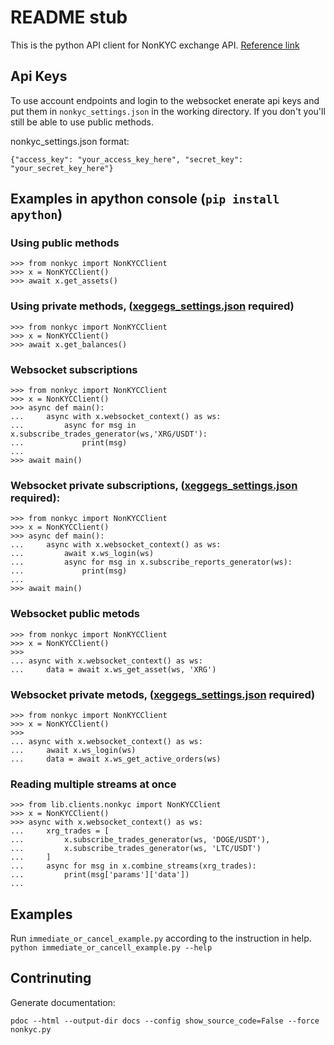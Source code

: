 # README  stub
This is the python API client for NonKYC exchange API. [Reference link](https://htmlpreview.github.io/?https://github.com/KarolTrzeszczkowski/NonKYCPythonApiClient/blob/master/docs/nonkyc.html)

<a name="settings"></a>
## Api Keys 
To use account endpoints and login to the websocket enerate api keys and put them in `nonkyc_settings.json` in the working directory. If you don't you'll still be able to use public methods.

nonkyc_settings.json format:
```
{"access_key": "your_access_key_here", "secret_key": "your_secret_key_here"}
```


## Examples in apython console (`pip install apython`)

### Using public methods
```
>>> from nonkyc import NonKYCClient
>>> x = NonKYCClient()
>>> await x.get_assets()
```
### Using private methods,  ([xeggegs_settings.json](#settings) required)
```
>>> from nonkyc import NonKYCClient
>>> x = NonKYCClient()
>>> await x.get_balances()
```
### Websocket subscriptions
```
>>> from nonkyc import NonKYCClient
>>> x = NonKYCClient()
>>> async def main():
...     async with x.websocket_context() as ws:
...         async for msg in x.subscribe_trades_generator(ws,'XRG/USDT'):
...             print(msg)
... 
>>> await main()
```

### Websocket private subscriptions,  ([xeggegs_settings.json](#settings) required):
```
>>> from nonkyc import NonKYCClient
>>> x = NonKYCClient()
>>> async def main():
...     async with x.websocket_context() as ws:
...         await x.ws_login(ws)
...         async for msg in x.subscribe_reports_generator(ws):
...             print(msg)
... 
>>> await main()
```
### Websocket public metods
```
>>> from nonkyc import NonKYCClient
>>> x = NonKYCClient()
>>> 
... async with x.websocket_context() as ws:
...     data = await x.ws_get_asset(ws, 'XRG')

```
### Websocket private metods,  ([xeggegs_settings.json](#settings) required)
```
>>> from nonkyc import NonKYCClient
>>> x = NonKYCClient()
>>> 
... async with x.websocket_context() as ws:
...     await x.ws_login(ws)
...     data = await x.ws_get_active_orders(ws)

```
### Reading multiple streams at once
```
>>> from lib.clients.nonkyc import NonKYCClient
>>> x = NonKYCClient()
>>> async with x.websocket_context() as ws:
...     xrg_trades = [
...         x.subscribe_trades_generator(ws, 'DOGE/USDT'),
...         x.subscribe_trades_generator(ws, 'LTC/USDT')
...     ]
...     async for msg in x.combine_streams(xrg_trades):
...         print(msg['params']['data'])
... 
```
## Examples

Run `immediate_or_cancel_example.py` according to the instruction in help. `python immediate_or_cancell_example.py --help`

## Contrinuting
Generate documentation: 
```
pdoc --html --output-dir docs --config show_source_code=False --force nonkyc.py
```
